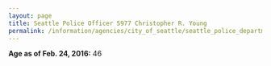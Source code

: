 ```yaml
---
layout: page
title: Seattle Police Officer 5977 Christopher R. Young
permalink: /information/agencies/city_of_seattle/seattle_police_department/copbook/5977/
---
```


**Age as of Feb. 24, 2016:** 46
